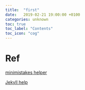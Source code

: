 ```yaml
---
title:  "first"
date:   2019-02-21 19:00:00 +0100
categories: unknown
toc: true
toc_label: "Contents"
toc_icon: "cog"
---
```


# Ref

[minimistakes helper](https://mmistakes.github.io/minimal-mistakes/docs/helpers/)

[Jekyll help](https://jekyllrb.com/docs/includes/)

